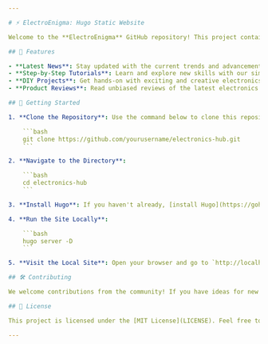 ```yaml
---

# ⚡ ElectroEnigma: Hugo Static Website

Welcome to the **ElectroEnigma** GitHub repository! This project contains the code for a Hugo-based static website dedicated to electronics enthusiasts. Our site offers a wealth of information including the latest news, easy-to-follow tutorials, engaging DIY projects, and insightful product reviews.

## 🌟 Features

- **Latest News**: Stay updated with the current trends and advancements in electronics.
- **Step-by-Step Tutorials**: Learn and explore new skills with our simple and comprehensive tutorials.
- **DIY Projects**: Get hands-on with exciting and creative electronics projects.
- **Product Reviews**: Read unbiased reviews of the latest electronics products and components.

## 🚀 Getting Started

1. **Clone the Repository**: Use the command below to clone this repository to your local machine.

    ```bash
    git clone https://github.com/yourusername/electronics-hub.git
    ```

2. **Navigate to the Directory**:

    ```bash
    cd electronics-hub
    ```

3. **Install Hugo**: If you haven't already, [install Hugo](https://gohugo.io/getting-started/installing/) on your machine.

4. **Run the Site Locally**:

    ```bash
    hugo server -D
    ```

5. **Visit the Local Site**: Open your browser and go to `http://localhost:1313` to see the site in action.

## 🛠️ Contributing

We welcome contributions from the community! If you have ideas for new tutorials, projects, or reviews, feel free to create a pull request or open an issue.

## 📄 License

This project is licensed under the [MIT License](LICENSE). Feel free to use and modify the code as you like.

---
```

